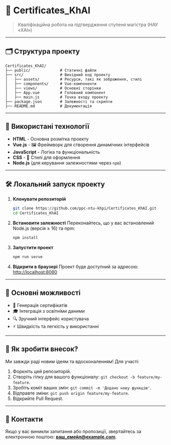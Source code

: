 # 📜 Certificates_KhAI

> Кваліфікаційна робота на підтвердження ступеня магістра (НАУ «ХАІ»)

---

## 🗂️ Структура проекту

```
Certificates_KhAI/
├── public/             # Статичні файли
├── src/                # Вихідний код проекту
│   ├── assets/         # Ресурси, такі як зображення, стилі
│   ├── components/     # Vue-компоненти
│   ├── views/          # Основні сторінки
│   ├── App.vue         # Головний компонент
│   ├── main.js         # Точка входу проекту
├── package.json        # Залежності та скрипти
├── README.md           # Документація
```

---

## 🚀 Використані технології

- **HTML** - Основна розмітка проекту
- **Vue.js** - 🖼️ Фреймворк для створення динамічних інтерфейсів
- **JavaScript** - Логіка та функціональність
- **CSS** - 🎨 Стилі для оформлення
- **Node.js** (для керування залежностями через `npm`)

---

## 🛠️ Локальний запуск проекту

1. **Клонувати репозиторій**
   ```bash
   git clone https://github.com/ppc-ntu-khpi/Certificates_KhAI.git
   cd Certificates_KhAI
   ```

2. **Встановити залежності**
   Переконайтесь, що у вас встановлений Node.js (версія ≥ 16) та npm:
   ```bash
   npm install
   ```

3. **Запустити проект**
   ```bash
   npm run serve
   ```

4. **Відкрити в браузері**
   Проект буде доступний за адресою: [http://localhost:8080](http://localhost:8080)

---

## 🌟 Основні можливості

- 📄 Генерація сертифікатів
- 🎓 Інтеграція з освітніми даними
- 🔍 Зручний інтерфейс користувача
- ⚡ Швидкість та легкість у використанні

---

## 📂 Як зробити внесок?

Ми завжди раді новим ідеям та вдосконаленням! Для участі:

1. Форкніть цей репозиторій.
2. Створіть гілку для вашого функціоналу: `git checkout -b feature/my-feature`.
3. Зробіть коміт ваших змін: `git commit -m 'Додано нову функцію'`.
4. Відправте зміни: `git push origin feature/my-feature`.
5. Відкрийте Pull Request.

---

## 📧 Контакти

Якщо у вас виникли запитання або пропозиції, звертайтесь за електронною поштою: **[ваш_емейл@example.com](mailto:ваш_емейл@example.com)**.
